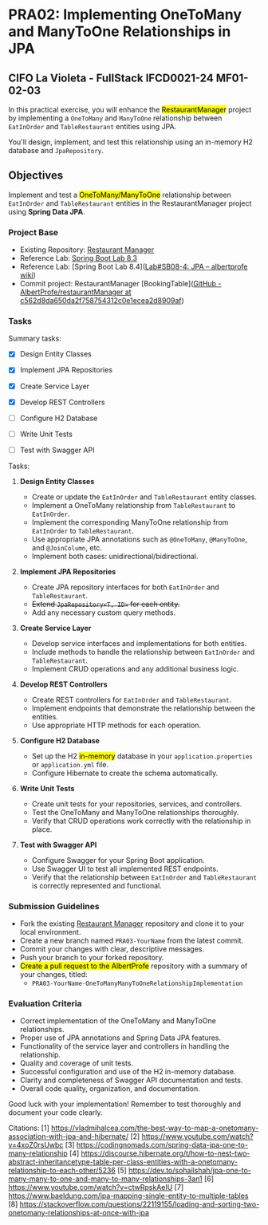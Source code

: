 # PRA02: Implementing OneToMany and ManyToOne Relationships in JPA

## CIFO La Violeta - FullStack IFCD0021-24 MF01-02-03

In this practical exercise, you will enhance the <mark>RestaurantManager</mark> project by implementing a `OneToMany` and `ManyToOne` relationship between `EatInOrder` and `TableRestaurant` entities using JPA.

You'll design, implement, and test this relationship using an in-memory H2 database and `JpaRepository`.

## Objectives

Implement and test a <mark>OneToMany/ManyToOne</mark> relationship between `EatInOrder` and `TableRestaurant` entities in the RestaurantManager project using **Spring Data JPA**.

### Project Base

- Existing Repository: [Restaurant Manager](https://github.com/AlbertProfe/restaurantManager/commits/master/)
- Reference Lab: [Spring Boot Lab 8.3](https://albertprofe.dev/springboot/sblab8-3.html)
- Reference Lab: [Spring Boot Lab 8.4]([Lab#SB08-4: JPA – albertprofe wiki](https://albertprofe.dev/springboot/sblab8-4.html))
- Commit project: RestaurantManager [BookingTable]([GitHub - AlbertProfe/restaurantManager at c562d8da650da2f758754312c0e1ecea2d8909af](https://github.com/AlbertProfe/restaurantManager/tree/c562d8da650da2f758754312c0e1ecea2d8909af))

### Tasks

Summary tasks:

- [x] Design Entity Classes

- [x] Implement JPA Repositories

- [x] Create Service Layer

- [x] Develop REST Controllers

- [ ] Configure H2 Database

- [ ] Write Unit Tests

- [ ] Test with Swagger API

Tasks:

1. **Design Entity Classes**
   
   - Create or update the `EatInOrder` and `TableRestaurant` entity classes.
   - Implement a OneToMany relationship from `TableRestaurant` to `EatInOrder`.
   - Implement the corresponding ManyToOne relationship from `EatInOrder` to `TableRestaurant`.
   - Use appropriate JPA annotations such as `@OneToMany`, `@ManyToOne`, and `@JoinColumn`, etc.
   - Implement both cases: unidirectional/bidirectional.

2. **Implement JPA Repositories**
   
   - Create JPA repository interfaces for both `EatInOrder` and `TableRestaurant`.
   - ~~Extend `JpaRepository<T, ID>` for each entity.~~
   - Add any necessary custom query methods.

3. **Create Service Layer**
   
   - Develop service interfaces and implementations for both entities.
   - Include methods to handle the relationship between `EatInOrder` and `TableRestaurant`.
   - Implement CRUD operations and any additional business logic.

4. **Develop REST Controllers**
   
   - Create REST controllers for `EatInOrder` and `TableRestaurant`.
   - Implement endpoints that demonstrate the relationship between the entities.
   - Use appropriate HTTP methods for each operation.

5. **Configure H2 Database**
   
   - Set up the H2 <mark>in-memory</mark> database in your `application.properties` or `application.yml` file.
   - Configure Hibernate to create the schema automatically.

6. **Write Unit Tests**
   
   - Create unit tests for your repositories, services, and controllers.
   - Test the OneToMany and ManyToOne relationships thoroughly.
   - Verify that CRUD operations work correctly with the relationship in place.

7. **Test with Swagger API**
   
   - Configure Swagger for your Spring Boot application.
   - Use Swagger UI to test all implemented REST endpoints.
   - Verify that the relationship between `EatInOrder` and `TableRestaurant` is correctly represented and functional.

### Submission Guidelines

- Fork the existing [Restaurant Manager](https://github.com/AlbertProfe/restaurantManager/commits/master/) repository and clone it to your local environment.
- Create a new branch named `PRA03-YourName` from the latest commit.
- Commit your changes with clear, descriptive messages.
- Push your branch to your forked repository.
- <mark>Create a pull request to the AlbertProfe</mark> repository with a summary of your changes, titled:
  - `PRA03-YourName-OneToManyManyToOneRelationshipImplementation`

### Evaluation Criteria

- Correct implementation of the OneToMany and ManyToOne relationships.
- Proper use of JPA annotations and Spring Data JPA features.
- Functionality of the service layer and controllers in handling the relationship.
- Quality and coverage of unit tests.
- Successful configuration and use of the H2 in-memory database.
- Clarity and completeness of Swagger API documentation and tests.
- Overall code quality, organization, and documentation.

Good luck with your implementation! Remember to test thoroughly and document your code clearly.

Citations:
[1] https://vladmihalcea.com/the-best-way-to-map-a-onetomany-association-with-jpa-and-hibernate/
[2] https://www.youtube.com/watch?v=4xoZ0rsUwbc
[3] https://codingnomads.com/spring-data-jpa-one-to-many-relationship
[4] https://discourse.hibernate.org/t/how-to-nest-two-abstract-inheritancetype-table-per-class-entities-with-a-onetomany-relationship-to-each-other/5236
[5] https://dev.to/sohailshah/jpa-one-to-many-many-to-one-and-many-to-many-relationships-3an1
[6] https://www.youtube.com/watch?v=ctwRpskAeIU
[7] https://www.baeldung.com/jpa-mapping-single-entity-to-multiple-tables
[8] https://stackoverflow.com/questions/22119155/loading-and-sorting-two-onetomany-relationships-at-once-with-jpa
